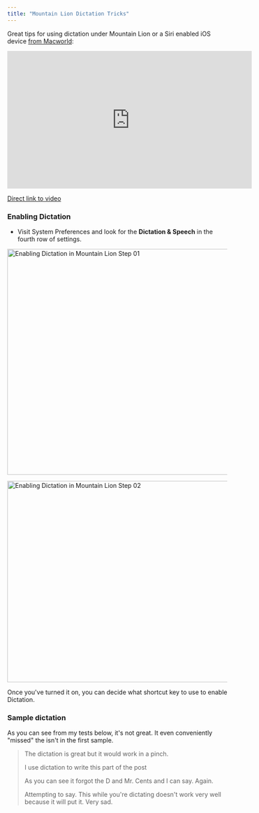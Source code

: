 ```yaml
---
title: "Mountain Lion Dictation Tricks"
---
```

<p>Great tips for using dictation under Mountain Lion or a Siri enabled iOS device <a href="https://www.macworld.com/article/1168477/mountain_lion_dictation_tricks.html">from Macworld</a>:</p>
<p><iframe width="560" height="315" src="https://www.youtube.com/embed/UDdJALckFPE?rel=0" frameborder="0" allowfullscreen></iframe></p>
<p><a href="https://youtu.be/UDdJALckFPE">Direct link to video</a></p>
<h3>Enabling Dictation</h3>
<ul>
<li>Visit System Preferences and look for the <strong>Dictation &amp; Speech</strong> in the fourth row of settings.</li>
</ul>
<p><img src="https://chrisenns.com/wp-content/uploads/2012/09/Enabling-Dictation-in-Mountain-Lion-Step-01-600x517.png" alt="Enabling Dictation in Mountain Lion Step 01" title="Enabling Dictation in Mountain Lion Step 01" width="600" height="517" class="aligncenter size-large wp-image-20796" /></p>
<p><img src="https://chrisenns.com/wp-content/uploads/2012/09/Enabling-Dictation-in-Mountain-Lion-Step-02-600x461.png" alt="Enabling Dictation in Mountain Lion Step 02" title="Enabling Dictation in Mountain Lion Step 02" width="600" height="461" class="aligncenter size-large wp-image-20797" /></p>
<p>Once you've turned it on, you can decide what shortcut key to use to enable Dictation.</p>
<h3>Sample dictation</h3>
<p>As you can see from my tests below, it's not great. It even conveniently "missed" the isn't in the first sample.</p>
<blockquote><p>
  The dictation is great but it would work in a pinch.</p>
<p>  I use dictation to write this part of the post</p>
<p>  As you can see it forgot the D and Mr. Cents and I can say. Again.</p>
<p>  Attempting to say. This while you're dictating doesn't work very well because it will put it. Very sad.
</p></blockquote>
